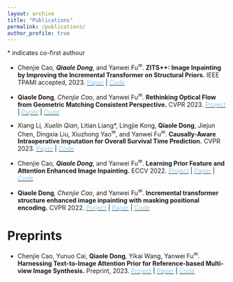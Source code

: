 ```yaml
---
layout: archive
title: "Publications"
permalink: /publications/
author_profile: true
---
```


<a>*</a> indicates co-first authour

- Chenjie Cao<a>*</a>, <b>Qiaole Dong<a>*</a></b>, and Yanwei Fu<sup><a title='Corresponding author'>✉</a></sup>. 
<b>ZITS++: Image Inpainting by Improving the Incremental Transformer on Structural Priors.</b> IEEE TPAMI accepted, 2023. [<span class="underline-on-hover" style="color:#87CEFA">Paper</span>](https://arxiv.org/abs/2210.05950) 
\| [<span class="underline-on-hover" style="color:#87CEFA">Code</span>](https://github.com/ewrfcas/ZITS-PlusPlus)

- <b>Qiaole Dong<a>*</a></b>, Chenjie Cao<a>*</a>, and Yanwei Fu<sup><a title='Corresponding author'>✉</a></sup>. 
<b>Rethinking Optical Flow from Geometric Matching Consistent Perspective.</b> CVPR 2023. [<span class="underline-on-hover" style="color:#87CEFA">Project</span>](https://dqiaole.github.io/MatchFlow/)
\| [<span class="underline-on-hover" style="color:#87CEFA">Paper</span>](https://arxiv.org/abs/2303.08384)
\| [<span class="underline-on-hover" style="color:#87CEFA">Code</span>](https://github.com/DQiaole/MatchFlow)

- Xiang Li<a>*</a>, Xuelin Qian<a>*</a>, Litian Liang<a>*</a>, Lingjie Kong, <b>Qiaole Dong</b>, Jiejun Chen, Dingxia Liu, 
Xiuzhong Yao<sup><a title='Corresponding author'>✉</a></sup>, and Yanwei Fu<sup><a title='Corresponding author'>✉</a></sup>. 
<b>Causally-Aware Intraoperative Imputation for Overall Survival Time Prediction.</b> CVPR 2023. [<span class="underline-on-hover" style="color:#87CEFA">Paper</span>](https://openaccess.thecvf.com/content/CVPR2023/papers/Li_Causally-Aware_Intraoperative_Imputation_for_Overall_Survival_Time_Prediction_CVPR_2023_paper.pdf) 
\| [<span class="underline-on-hover" style="color:#87CEFA">Code</span>](https://github.com/ChrisXLi/CaDAG)

- Chenjie Cao<a>*</a>, <b>Qiaole Dong<a>*</a></b>, and Yanwei Fu<sup><a title='Corresponding author'>✉</a></sup>. 
<b>Learning Prior Feature and Attention Enhanced Image Inpainting.</b> ECCV 2022. [<span class="underline-on-hover" style="color:#87CEFA">Project</span>](https://ewrfcas.github.io/MAE-FAR/)
\| [<span class="underline-on-hover" style="color:#87CEFA">Paper</span>](https://arxiv.org/pdf/2208.01837.pdf)
\| [<span class="underline-on-hover" style="color:#87CEFA">Code</span>](https://github.com/ewrfcas/MAE-FAR)

- <b>Qiaole Dong<a>*</a></b>, Chenjie Cao<a>*</a>, and Yanwei Fu<sup><a title='Corresponding author'>✉</a></sup>. 
<b>Incremental transformer structure enhanced image inpainting with masking positional encoding.</b> CVPR 2022. [<span class="underline-on-hover" style="color:#87CEFA">Project</span>](https://dqiaole.github.io/ZITS_inpainting/)
\| [<span class="underline-on-hover" style="color:#87CEFA">Paper</span>](https://openaccess.thecvf.com/content/CVPR2022/papers/Dong_Incremental_Transformer_Structure_Enhanced_Image_Inpainting_With_Masking_Positional_Encoding_CVPR_2022_paper.pdf)
\| [<span class="underline-on-hover" style="color:#87CEFA">Code</span>](https://github.com/DQiaole/ZITS_inpainting)

# Preprints
- Chenjie Cao, Yunuo Cai, <b>Qiaole Dong</b>, Yikai Wang, Yanwei Fu<sup><a title='Corresponding author'>✉</a></sup>. 
<b>Harnessing Text-to-Image Attention Prior for Reference-based Multi-view Image Synthesis.</b> Preprint, 2023. [<span class="underline-on-hover" style="color:#87CEFA">Project</span>](https://ewrfcas.github.io/ARCI/)
\| [<span class="underline-on-hover" style="color:#87CEFA">Paper</span>](https://arxiv.org/abs/2305.11577) \| [<span class="underline-on-hover" style="color:#87CEFA">Code</span>](https://github.com/ewrfcas/ARCI)
